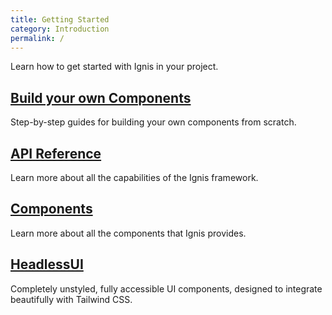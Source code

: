 ```yaml
---
title: Getting Started
category: Introduction
permalink: /
---
```


Learn how to get started with Ignis in your project.

<div class="not-prose my-12 grid grid-cols-1 gap-6 sm:grid-cols-2">
    <div class="group relative rounded-xl border border-slate-200 dark:border-slate-800">
        <div class="absolute -inset-px rounded-xl border-2 border-transparent opacity-0 [background:linear-gradient(var(--quick-links-hover-bg,theme(colors.sky.50)),var(--quick-links-hover-bg,theme(colors.sky.50)))_padding-box,linear-gradient(to_top,theme(colors.indigo.400),theme(colors.cyan.400),theme(colors.sky.500))_border-box] group-hover:opacity-100 dark:[--quick-links-hover-bg:theme(colors.slate.800)]"></div>
        <div class="relative overflow-hidden rounded-xl p-6">
            <h2 class="font-display text-base text-slate-900 dark:text-white">
                <a href="/">
                    <span class="absolute -inset-px rounded-xl"></span>
                    Build your own Components
                </a>
            </h2>
            <p class="mt-1 text-sm text-slate-700 dark:text-slate-400">
                Step-by-step guides for building your own components from scratch.
            </p>
        </div>
    </div>
    <div class="group relative rounded-xl border border-slate-200 dark:border-slate-800">
        <div class="absolute -inset-px rounded-xl border-2 border-transparent opacity-0 [background:linear-gradient(var(--quick-links-hover-bg,theme(colors.sky.50)),var(--quick-links-hover-bg,theme(colors.sky.50)))_padding-box,linear-gradient(to_top,theme(colors.indigo.400),theme(colors.cyan.400),theme(colors.sky.500))_border-box] group-hover:opacity-100 dark:[--quick-links-hover-bg:theme(colors.slate.800)]"></div>
        <div class="relative overflow-hidden rounded-xl p-6">
            <h2 class="font-display text-base text-slate-900 dark:text-white">
                <a href="/docs/api">
                    <span class="absolute -inset-px rounded-xl"></span>
                    API Reference
                </a>
            </h2>
            <p class="mt-1 text-sm text-slate-700 dark:text-slate-400">
                Learn more about all the capabilities of the Ignis framework.
            </p>
        </div>
    </div>
    <div class="group relative rounded-xl border border-slate-200 dark:border-slate-800">
        <div class="absolute -inset-px rounded-xl border-2 border-transparent opacity-0 [background:linear-gradient(var(--quick-links-hover-bg,theme(colors.sky.50)),var(--quick-links-hover-bg,theme(colors.sky.50)))_padding-box,linear-gradient(to_top,theme(colors.indigo.400),theme(colors.cyan.400),theme(colors.sky.500))_border-box] group-hover:opacity-100 dark:[--quick-links-hover-bg:theme(colors.slate.800)]"></div>
        <div class="relative overflow-hidden rounded-xl p-6">
            <h2 class="font-display text-base text-slate-900 dark:text-white">
                <a href="/docs/components">
                    <span class="absolute -inset-px rounded-xl"></span>
                    Components
                </a>
            </h2>
            <p class="mt-1 text-sm text-slate-700 dark:text-slate-400">
                Learn more about all the components that Ignis provides.
            </p>
        </div>
    </div>
    <div class="group relative rounded-xl border border-slate-200 dark:border-slate-800">
        <div class="absolute -inset-px rounded-xl border-2 border-transparent opacity-0 [background:linear-gradient(var(--quick-links-hover-bg,theme(colors.sky.50)),var(--quick-links-hover-bg,theme(colors.sky.50)))_padding-box,linear-gradient(to_top,theme(colors.indigo.400),theme(colors.cyan.400),theme(colors.sky.500))_border-box] group-hover:opacity-100 dark:[--quick-links-hover-bg:theme(colors.slate.800)]"></div>
        <div class="relative overflow-hidden rounded-xl p-6">
            <h2 class="font-display text-base text-slate-900 dark:text-white">
                <a href="/docs/headlessUI">
                    <span class="absolute -inset-px rounded-xl"></span>
                    HeadlessUI
                </a>
            </h2>
            <p class="mt-1 text-sm text-slate-700 dark:text-slate-400">
                Completely unstyled, fully accessible UI components, designed to integrate beautifully with Tailwind CSS.
            </p>
        </div>
    </div>
</div>
